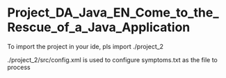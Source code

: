 # Project_DA_Java_EN_Come_to_the_Rescue_of_a_Java_Application

To import the project in your ide, pls import ./project_2

./project_2/src/config.xml is used to configure symptoms.txt as the file to process
